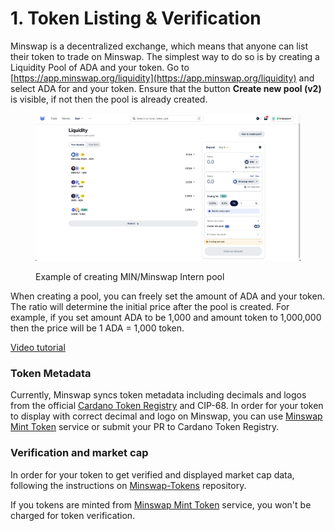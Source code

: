 # 1. Token Listing & Verification

Minswap is a decentralized exchange, which means that anyone can list their token to trade on Minswap. The simplest way to do so is by creating a Liquidity Pool of ADA and your token. Go to [https://app.minswap.org/liquidity](https://app.minswap.org/liquidity) and select ADA for and your token. Ensure that the button **Create new pool (v2)** is visible, if not then the pool is already created.

<figure><img src="../../.gitbook/assets/img-create-pool-v2 (1).png" alt=""><figcaption><p>Example of creating MIN/Minswap Intern pool</p></figcaption></figure>

When creating a pool, you can freely set the amount of ADA and your token. The ratio will determine the initial price after the pool is created. For example, if you set amount ADA to be 1,000 and amount token to 1,000,000 then the price will be 1 ADA = 1,000 token.

[Video tutorial](https://drive.google.com/file/d/1d47o34D3nmZ_lZq90YTaRVYFZJNcpah5/view?usp=sharing)

### Token Metadata

Currently, Minswap syncs token metadata including decimals and logos from the official [Cardano Token Registry](https://github.com/cardano-foundation/cardano-token-registry) and CIP-68. In order for your token to display with correct decimal and logo on Minswap, you can use [Minswap Mint Token](https://minswap.org/launch-bowl/mint-token) service or submit your PR to Cardano Token Registry.

### Verification and market cap

In order for your token to get verified and displayed market cap data, following the instructions on [Minswap-Tokens](https://github.com/minswap/minswap-tokens) repository.

If you tokens are minted from [Minswap Mint Token](https://minswap.org/launch-bowl/mint-token) service, you won't be charged for token verification.
